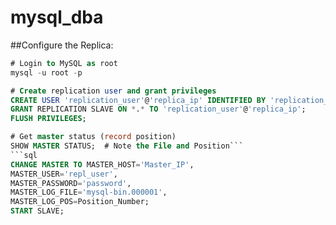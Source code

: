 # mysql_dba
##Configure the Replica:
```sql
# Login to MySQL as root
mysql -u root -p

# Create replication user and grant privileges
CREATE USER 'replication_user'@'replica_ip' IDENTIFIED BY 'replication_password';
GRANT REPLICATION SLAVE ON *.* TO 'replication_user'@'replica_ip';
FLUSH PRIVILEGES;

# Get master status (record position)
SHOW MASTER STATUS;  # Note the File and Position```
```sql
CHANGE MASTER TO MASTER_HOST='Master_IP', 
MASTER_USER='repl_user', 
MASTER_PASSWORD='password', 
MASTER_LOG_FILE='mysql-bin.000001', 
MASTER_LOG_POS=Position_Number;
START SLAVE;
```
